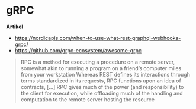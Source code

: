 # gRPC

**Artikel**

 - https://nordicapis.com/when-to-use-what-rest-graphql-webhooks-grpc/
 - https://github.com/grpc-ecosystem/awesome-grpc

> RPC is a method for executing a procedure on a remote server, somewhat akin to running a program on a friend’s computer miles from your workstation
> Whereas REST defines its interactions through terms standardized in its requests, RPC functions upon an idea of contracts, [...]
> RPC gives much of the power (and responsibility) to the client for execution, while offloading much of the handling and computation to the remote server hosting the resource
